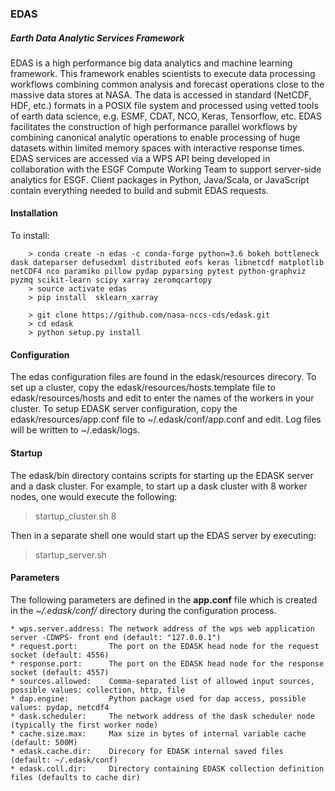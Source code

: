### EDAS

##### Earth Data Analytic Services Framework

EDAS is a high performance big data analytics and machine learning framework. This framework enables scientists to execute data processing workflows combining common analysis and forecast operations close to the massive data stores at NASA. The data is accessed in standard (NetCDF, HDF, etc.) formats in a POSIX file system and processed using vetted tools of earth data science, e.g. ESMF, CDAT, NCO, Keras, Tensorflow, etc.  EDAS facilitates the construction of high performance parallel workflows by combining canonical analytic operations to enable processing of huge datasets within limited memory spaces with interactive response times. EDAS services are accessed via a WPS API being developed in collaboration with the ESGF Compute Working Team to support server-side analytics for ESGF. Client packages in Python, Java/Scala, or JavaScript contain everything needed to build and submit EDAS requests.   

#### Installation

To install:
```
    > conda create -n edas -c conda-forge python=3.6 bokeh bottleneck dask dateparser defusedxml distributed eofs keras libnetcdf matplotlib netCDF4 nco paramiko pillow pydap pyparsing pytest python-graphviz pyzmq scikit-learn scipy xarray zeromqcartopy 
    > source activate edas
    > pip install  sklearn_xarray

    > git clone https://github.com/nasa-nccs-cds/edask.git
    > cd edask
    > python setup.py install

```

#### Configuration

The edas configuration files are found in the edask/resources direcory.
To set up a cluster, copy the edask/resources/hosts.template file to edask/resources/hosts and edit to enter the names of the workers in your cluster.
To setup EDASK server configuration, copy the edask/resources/app.conf file to ~/.edask/conf/app.conf and edit.
Log files will be written to ~/.edask/logs.

#### Startup

The edask/bin directory contains scripts for starting up the EDASK server and a dask cluster.  For example, to start up a dask cluster with 8 worker nodes, one would execute the following:

> startup_cluster.sh 8

Then in a separate shell one would start up the EDAS server by executing:

> startup_server.sh

#### Parameters
  The following parameters are defined in the **app.conf** file which is created in the *~/.edask/conf/* directory during the configuration process.
```
* wps.server.address: The network address of the wps web application server -CDWPS- front end (default: "127.0.0.1")
* request.port:       The port on the EDASK head node for the request socket (default: 4556)
* response.port:      The port on the EDASK head node for the response socket (default: 4557)
* sources.allowed:    Comma-separated list of allowed input sources, possible values: collection, http, file
* dap.engine:         Python package used for dap access, possible values: pydap, netcdf4
* dask.scheduler:     The network address of the dask scheduler node (typically the first worker node)
* cache.size.max:     Max size in bytes of internal variable cache (default: 500M)
* edask.cache.dir:    Direcory for EDASK internal saved files (default: ~/.edask/conf) 
* edask.coll.dir:     Directory containing EDASK collection definition files (defaults to cache dir)
```
